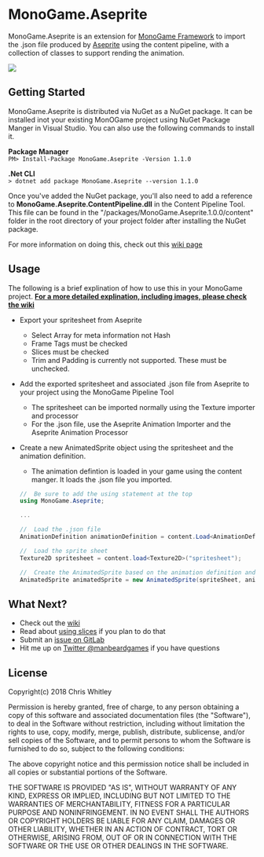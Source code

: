 # MonoGame.Aseprite

MonoGame.Aseprite is an extension for [MonoGame Framework](http://www.monogame.net) to import the .json file produced by [Aseprite](http://www.aseprite.org) using the content pipeline, with a collection of classes to support rending the animation.


![](https://github.com/manbeardgames/monogame-aseprite/blob/master/docs/images/preview.gif)

## Getting Started
MonoGame.Aseprite is distributed via NuGet as a NuGet package. It can be installed inot your existing MonOGame project using NuGet Package Manger in Visual Studio.  You can also use the following commands to install it.

**Package Manager**  
```PM> Install-Package MonoGame.Aseprite -Version 1.1.0 ```

**.Net CLI**  
```> dotnet add package MonoGame.Aseprite --version 1.1.0 ```  


Once you've added the NuGet package, you'll also need to add a reference to **MonoGame.Aseprite.ContentPipeline.dll** in the Content Pipeline Tool.  This file can be found in the "/packages/MonoGame.Aseprite.1.0.0/content" folder in the root directory of your project folder after installing the NuGet package.

For more information on doing this, check out this [wiki page](https://github.com/manbeardgames/monogame-aseprite/wiki/downloading-and-adding-references)

## Usage
The following is a brief explination of how to use this in your MonoGame project. 
[**For a more detailed explination, including images, please check the wiki**](https://github.com/manbeardgames/monogame-aseprite/wiki)  

* Export your spritesheet from Aseprite
    * Select Array for meta information not Hash
    * Frame Tags must be checked
    * Slices must be checked
    * Trim and Padding is currently not supported. These must be unchecked.
* Add the exported spritesheet and associated .json file from Aseprite to your project using the MonoGame Pipeline Tool
    * The spritesheet can be imported normally using the Texture importer and processor
    * For the .json file, use the Aseprite Animation Importer and the Aseprite Animation Processor
* Create a new AnimatedSprite object using the spritesheet and the animation definition.
    * The animation defintion is loaded in your game using the content manger. It loads the .json file you imported.

    ```csharp
    //  Be sure to add the using statement at the top
    using MonoGame.Aseprite;
    
    ...
    
    //  Load the .json file
    AnimationDefinition animationDefinition = content.Load<AnimationDefinition>("animationDefinition");
    
    //  Load the sprite sheet
    Texture2D spritesheet = content.load<Texture2D>("spritesheet");
    
    //  Create the AnimatedSprite based on the animation definition and the sprite sheet
    AnimatedSprite animatedSprite = new AnimatedSprite(spriteSheet, animationDefinition);
    ```

## What Next?
* Check out the [wiki](https://github.com/manbeardgames/monogame-aseprite/wiki)
* Read about [using slices](https://github.com/manbeardgames/monogame-aseprite/wiki/using-slices-from-aseprite) if you plan to do that
* Submit an [issue on GitLab](https://github.com/manbeardgames/monogame-aseprite/issues)
* Hit me up on [Twitter @manbeardgames](https://www.twitter.com/manbeardgames) if you have questions



## License
Copyright(c) 2018 Chris Whitley

Permission is hereby granted, free of charge, to any person obtaining a copy
of this software and associated documentation files (the "Software"), to deal
in the Software without restriction, including without limitation the rights
to use, copy, modify, merge, publish, distribute, sublicense, and/or sell
copies of the Software, and to permit persons to whom the Software is
furnished to do so, subject to the following conditions:

The above copyright notice and this permission notice shall be included in
all copies or substantial portions of the Software.

THE SOFTWARE IS PROVIDED "AS IS", WITHOUT WARRANTY OF ANY KIND, EXPRESS OR
IMPLIED, INCLUDING BUT NOT LIMITED TO THE WARRANTIES OF MERCHANTABILITY,
FITNESS FOR A PARTICULAR PURPOSE AND NONINFRINGEMENT. IN NO EVENT SHALL THE
AUTHORS OR COPYRIGHT HOLDERS BE LIABLE FOR ANY CLAIM, DAMAGES OR OTHER
LIABILITY, WHETHER IN AN ACTION OF CONTRACT, TORT OR OTHERWISE, ARISING FROM,
OUT OF OR IN CONNECTION WITH THE SOFTWARE OR THE USE OR OTHER DEALINGS IN
THE SOFTWARE.




